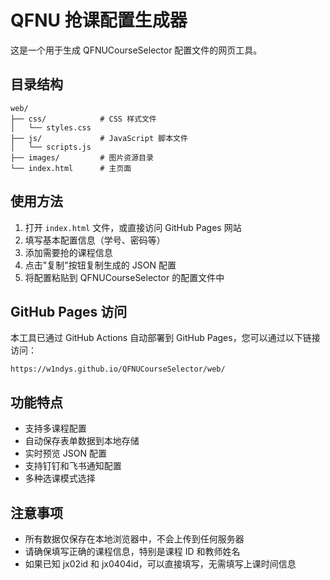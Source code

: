 # QFNU 抢课配置生成器

这是一个用于生成 QFNUCourseSelector 配置文件的网页工具。

## 目录结构

```
web/
├── css/            # CSS 样式文件
│   └── styles.css
├── js/             # JavaScript 脚本文件
│   └── scripts.js
├── images/         # 图片资源目录
└── index.html      # 主页面
```

## 使用方法

1. 打开 `index.html` 文件，或直接访问 GitHub Pages 网站
2. 填写基本配置信息（学号、密码等）
3. 添加需要抢的课程信息
4. 点击"复制"按钮复制生成的 JSON 配置
5. 将配置粘贴到 QFNUCourseSelector 的配置文件中

## GitHub Pages 访问

本工具已通过 GitHub Actions 自动部署到 GitHub Pages，您可以通过以下链接访问：

```
https://w1ndys.github.io/QFNUCourseSelector/web/
```

## 功能特点

- 支持多课程配置
- 自动保存表单数据到本地存储
- 实时预览 JSON 配置
- 支持钉钉和飞书通知配置
- 多种选课模式选择

## 注意事项

- 所有数据仅保存在本地浏览器中，不会上传到任何服务器
- 请确保填写正确的课程信息，特别是课程 ID 和教师姓名
- 如果已知 jx02id 和 jx0404id，可以直接填写，无需填写上课时间信息
